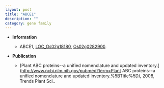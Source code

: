 ```yaml
---
layout: post
title: "ABCE1"
description: ""
category: gene family
---
```


* **Information**  
    + ABCE1, [LOC_Os02g18180](http://rice.uga.edu/cgi-bin/ORF_infopage.cgi?orf=LOC_Os02g18180), [Os02g0282900](https://rapdb.dna.affrc.go.jp/locus/?name=Os02g0282900).

* **Publication**  
    + [Plant ABC proteins--a unified nomenclature and updated inventory.](http://www.ncbi.nlm.nih.gov/pubmed?term=Plant ABC proteins--a unified nomenclature and updated inventory.%5BTitle%5D), 2008, Trends Plant Sci..


